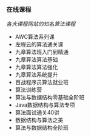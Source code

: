 

### 在线课程

_各大课程网站的知名算法课程_

- AWC算法系列课
- 左程云的算法通关课
- 九章算法班入门到精通
- 九章算法算法基础
- 九章算法算法强化
- 九章算法系统提升
- 百战程序员算法就业班
- 算法训练营
- 算法与数据结构零基础全阶班
- Java数据结构与算法专项
- 算法面试通关40讲
- 数据结构与算法之美
- 算法与数据结构全阶班

